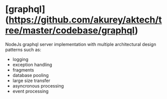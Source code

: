 # [graphql] (https://github.com/akurey/aktech/tree/master/codebase/graphql)
NodeJs graphql server implementation with multiple architectural design patterns such as:
- logging
- exception handling
- fragments
- database pooling
- large size transfer
- asyncronous processing
- event processing
